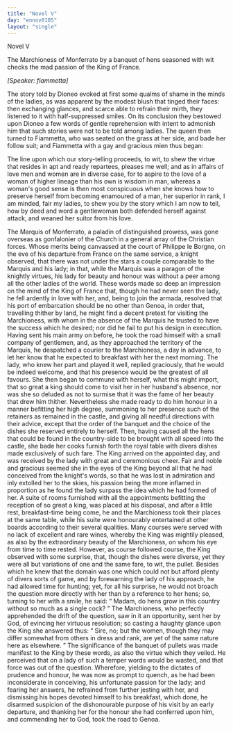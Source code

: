 ```yaml
---
title: "Novel V"
day: "ennov0105"
layout: "single"
---
```

<html>
 <head>
 </head>
 <body>
  <div id="nov0105" type="novella" who="fiammetta">
   <head>
    Novel V
   </head>
   <argument>
    <p>
     <milestone id="p01050001"/>
     The Marchioness of Monferrato by a banquet of hens
	seasoned with wit checks the mad passion of the King
	of France.
    </p>
   </argument>
   <p>
    <i>
     [Speaker: fiammetta]
    </i>
   </p>
   <div3 type="commentary" who="author">
    <p>
     <milestone id="p01050002"/>
     <!--(sc)-->
     The
     <!--(/sc)-->
     story told by Dioneo evoked at first some qualms of shame
      in the minds of the ladies, as was apparent by the modest blush that
      tinged their faces: then exchanging glances, and scarce able to
      refrain their mirth, they listened to it with half-suppressed smiles.
     <milestone id="p01050003"/>
     On its conclusion they bestowed upon Dioneo a few words of gentle
      reprehension with intent to admonish him that such stories were not
      to be told among ladies. The queen then turned to Fiammetta,
      who was seated on the grass at her side, and bade her follow suit;
      and Fiammetta with a gay and gracious mien thus began:
    </p>
   </div3>
   <div3 type="commentary" who="fiammetta">
    <p>
     <milestone id="p01050004"/>
     The line upon which our story-telling proceeds, to wit, to shew the
      virtue that resides in apt and ready repartees, pleases me well; and as
      in affairs of love men and women are in diverse case, for to aspire to
      the love of a woman of higher lineage than his own is wisdom in
      man, whereas a woman's good sense is then most conspicuous when
      she knows how to preserve herself from becoming enamoured of a
      man, her superior in rank, I am minded, fair my ladies, to shew
      you by the story which I am now to tell, how by deed and word a
      gentlewoman both defended herself against attack, and weaned her
      suitor from his love.
    </p>
   </div3>
   <p>
    <milestone id="p01050005"/>
    The Marquis of Monferrato, a paladin of distinguished prowess,
      was gone overseas as gonfalonier of the Church in a general array of
      the Christian forces.
    <milestone id="p01050006"/>
    Whose merits being canvassed at the court of
      Philippe le Borgne, on the eve of his departure from France on the
      same service, a knight observed, that there was not under the stars
    <pb n="46"/>
    a couple comparable to the Marquis and his lady; in that, while the
      Marquis was a paragon of the knightly virtues, his lady for beauty
      and honour was without a peer among all the other ladies of the
      world.
    <milestone id="p01050007"/>
    These words made so deep an impression on the mind of
      the King of France that, though he had never seen the lady, he fell
      ardently in love with her, and, being to join the armada, resolved that
      his port of embarcation should be no other than Genoa, in order that,
      travelling thither by land, he might find a decent pretext for visiting
      the Marchioness, with whom in the absence of the Marquis he
      trusted to have the success which he desired;
    <milestone id="p01050008"/>
    nor did he fail to put
      his design in execution. Having sent his main army on before, he
      took the road himself with a small company of gentlemen, and, as
      they approached the territory of the Marquis, he despatched a courier
      to the Marchioness, a day in advance, to let her know that he
      expected to breakfast with her the next morning.
    <milestone id="p01050009"/>
    The lady, who
      knew her part and played it well, replied graciously, that he would
      be indeed welcome, and that his presence would be the greatest of
      all favours. She then began to commune with herself, what this
      might import, that so great a king should come to visit her in her
      husband's absence, nor was she so deluded as not to surmise that it
      was the fame of her beauty that drew him thither.
    <milestone id="p01050010"/>
    Nevertheless she
      made ready to do him honour in a manner befitting her high degree,
      summoning to her presence such of the retainers as remained in the
      castle, and giving all needful directions with their advice, except that
      the order of the banquet and the choice of the dishes she reserved
      entirely to herself. Then, having caused all the hens that could be
      found in the country-side to be brought with all speed into the castle,
      she bade her cooks furnish forth the royal table with divers dishes
      made exclusively of such fare.
    <milestone id="p01050011"/>
    The King arrived on the appointed
      day, and was received by the lady with great and ceremonious cheer.
      Fair and noble and gracious seemed she in the eyes of the King
      beyond all that he had conceived from the knight's words, so that he
      was lost in admiration and inly extolled her to the skies, his passion
      being the more inflamed in proportion as he found the lady surpass
      the idea which he had formed of her.
    <milestone id="p01050012"/>
    A suite of rooms furnished
      with all the appointments befitting the reception of so great a king,
      was placed at his disposal, and after a little rest, breakfast-time being
      come, he and the Marchioness took their places at the same table,
    <pb n="47"/>
    while his suite were honourably entertained at other boards according
      to their several qualities.
    <milestone id="p01050013"/>
    Many courses were served with no lack
      of excellent and rare wines, whereby the King was mightily pleased,
      as also by the extraordinary beauty of the Marchioness, on whom his
      eye from time to time rested. However, as course followed course,
      the King observed with some surprise, that, though the dishes were
      diverse, yet they were all but variations of one and the same fare, to
      wit, the pullet.
    <milestone id="p01050014"/>
    Besides which he knew that the domain was one
      which could not but afford plenty of divers sorts of game, and by
      forewarning the lady of his approach, he had allowed time for hunting;
      yet, for all his surprise, he would not broach the question more
      directly with her than by a reference to her hens; so, turning to her
      with a smile, he said:
    <q direct="unspecified">
     Madam, do hens grow in this country
	without so much as a single cock?
    </q>
    <milestone id="p01050015"/>
    The Marchioness, who perfectly
      apprehended the drift of the question, saw in it an opportunity,
      sent her by God, of evincing her virtuous resolution; so casting a
      haughty glance upon the King she answered thus:
    <q direct="unspecified">
     Sire, no; but
	the women, though they may differ somewhat from others in dress
	and rank, are yet of the same nature here as elsewhere.
    </q>
    <milestone id="p01050016"/>
    The 
      significance of the banquet of pullets was made manifest to the King
      by these words, as also the virtue which they veiled. He perceived
      that on a lady of such a temper words would be wasted, and that
      force was out of the question. Wherefore, yielding to the dictates
      of prudence and honour, he was now as prompt to quench, as he
      had been inconsiderate in conceiving, his unfortunate passion for the
      lady;
    <milestone id="p01050017"/>
    and fearing her answers, he refrained from further jesting with
      her, and dismissing his hopes devoted himself to his breakfast, which
      done, he disarmed suspicion of the dishonourable purpose of his visit
      by an early departure, and thanking her for the honour she had
      conferred upon him, and commending her to God, took the road to
      Genoa.
   </p>
  </div>
 </body>
</html>